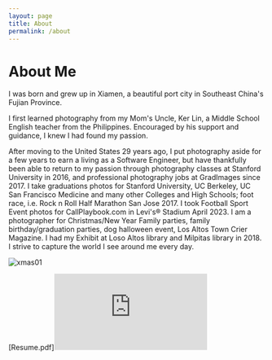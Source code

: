 ```yaml
---
layout: page
title: About
permalink: /about
---
```


<h1><b>About Me</b></h1>

I was born and grew up in Xiamen, a beautiful port city in Southeast China's Fujian Province.

I first learned photography from my Mom's Uncle, Ker Lin, a Middle School English teacher from the Philippines. Encouraged by his support and guidance, I knew I had found my passion.

After moving to the United States 29 years ago, I put photography aside for a few years to earn a living as a Software Engineer, but have thankfully been able to return to my passion through photography classes at Stanford University in 2016, and professional photography jobs at GradImages since 2017. I take graduations photos for Stanford University, UC Berkeley, UC San Francisco Medicine and many other Colleges and High Schools; foot race, i.e. Rock n Roll Half Marathon San Jose 2017. I took Football Sport Event photos for CallPlaybook.com in Levi's® Stadium April 2023. I am a photographer for Christmas/New Year Family parties, family birthday/graduation parties, dog halloween event, Los Altos Town Crier Magazine. I had my Exhibit at Loso Altos  library and Milpitas library in 2018. I strive to capture the world I see around me every day.

![xmas01](https://github.com/kathybeyer/kathybeyer.github.io/assets/121460653/30a7629d-dd51-42a0-8736-9639fa0b1743)

[Resume.pdf]<embed src=https://github.com/user-attachments/files/16631996/Resume.pdf/>
